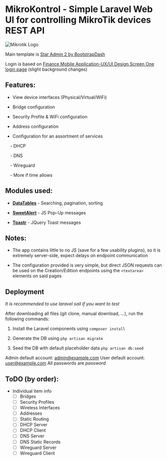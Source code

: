 # MikroKontrol - Simple Laravel Web UI for controlling MikroTik devices REST API

  
  

![Mikrotik Logo](https://logos-world.net/wp-content/uploads/2023/01/MikroTik-Logo.jpg)

  
  

Main template is [Star Admin 2 by BootstrapDash](https://demo.bootstrapdash.com/star-admin2-free/template/index.html)

  

Login is based on [Finance Mobile Application-UX/UI Design Screen One login page](https://codepen.io/sowg/pen/qBXjXoE) (slight background changes)

  

## Features:

- View device interfaces (Physical/Virtual/WiFi)

- Bridge configuration

- Security Profile & WiFi configuration

- Address configuration

- Configuration for an assortment of services

    - DHCP

    - DNS

    - Wireguard

    - More if time allows

  

## Modules used:

- [**DataTables**](https://datatables.net/) - Searching, pagination, sorting

- [**SweetAlert**](https://sweetalert2.github.io/) - JS Pop-Up messages

- [**Toastr**](https://www.jqueryscript.net/other/Highly-Customizable-jQuery-Toast-Message-Plugin-Toastr.html) - JQuery Toast messages

  

## Notes:

- The app contains little to no JS (save for a few usability plugins), so it is extremely server-side, expect delays on endpoint communication

- The configuration provided is very simple, but direct JSON requests can be used on the Creation/Edition endpoints using the `<textarea>` elements on said pages 

  
## Deployment

*It is recommended to use laravel sail if you want to test*
  
After downloading all files (git clone, manual download, ...), run the following commands:

1. Install the Laravel components using
   `composer install`
   
2. Generate the DB using
   `php artisan migrate`
   
3. Seed the DB with default placeholder data
   `php artisan db:seed`

Admin default account: admin@example.com
User default account: user@example.com
All passwords are *password*

## ToDO (by order):

- Individual item info 
    - [ ] Bridges
    - [ ] Security Profiles
    - [ ] Wireless Interfaces
    - [ ] Addresses
    - [ ] Static Routing
    - [ ] DHCP Server
    - [ ] DHCP Client
    - [ ] DNS Server
    - [ ] DNS Static Records
    - [ ] Wireguard Server
    - [ ] Wireguard Client